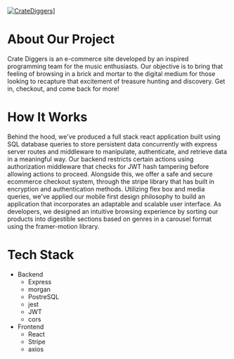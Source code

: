 [![CrateDiggers](https://user-images.githubusercontent.com/91855160/161881637-f75e2f31-df27-4d14-abdd-0a3685f0a9c8.PNG)](https://the-crate-diggers.herokuapp.com/)]

# About Our Project
Crate Diggers is an e-commerce site developed by an inspired programming team for the music enthusiasts. Our objective is to bring that feeling of browsing in a brick and mortar to the digital medium for those looking to recapture that excitement of treasure hunting and discovery. Get in, checkout, and come back for more!

# How It Works
Behind the hood, we've produced a full stack react application built using SQL database queries to store persistent data concurrently with express server routes and middleware to manipulate, authenticate, and retrieve data in a meaningful way. Our backend restricts certain actions using authorization middleware that checks for JWT hash tampering before allowing actions to proceed. Alongside this, we offer a safe and secure ecommerce checkout system, through the stripe library that has built in encryption and authentication methods. Utilizing flex box and media queries, we've applied our mobile first design philosophy to build an application that incorporates an adaptable and scalable user interface. As developers, we designed an intuitive browsing experience by sorting our products into digestible sections based on genres in a carousel format using the framer-motion library.

# Tech Stack
- Backend
  - Express
  - morgan
  - PostreSQL
  - jest
  - JWT
  - cors
- Frontend
  - React
  - Stripe
  - axios
